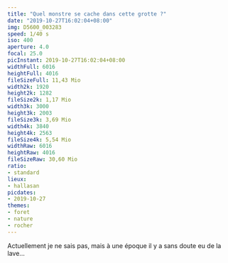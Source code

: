 ```yaml
---
title: "Quel monstre se cache dans cette grotte ?"
date: "2019-10-27T16:02:04+08:00"
img: D5600_003283
speed: 1/40 s
iso: 400
aperture: 4.0
focal: 25.0
picInstant: 2019-10-27T16:02:04+08:00
widthFull: 6016
heightFull: 4016
fileSizeFull: 11,43 Mio
width2k: 1920
height2k: 1282
fileSize2k: 1,17 Mio
width3k: 3000
height3k: 2003
fileSize3k: 3,69 Mio
width4k: 3840
height4k: 2563
fileSize4k: 5,54 Mio
widthRaw: 6016
heightRaw: 4016
fileSizeRaw: 30,60 Mio
ratio:
- standard
lieux:
- hallasan
picdates:
- 2019-10-27
themes:
- foret
- nature
- rocher
---
```


Actuellement je ne sais pas, mais à une époque il y a sans doute eu de la lave…